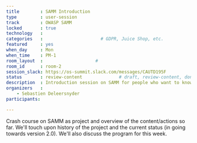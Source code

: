 ```yaml
---
title        : SAMM Introduction
type         : user-session
track        : OWASP SAMM
locked       : true
technology   :
categories   :                      # GDPR, Juice Shop, etc.
featured     : yes
when_day     : Mon
when_time    : PM-1
room_layout  :                    #
room_id      : room-2
session_slack: https://os-summit.slack.com/messages/CAUTD195F
status       : review-content              # draft, review-content, done
description  : Introduction session on SAMM for people who want to know more about the project
organizers   :
    - Sebastien Deleersnyder
participants:

---
```


Crash course on SAMM as project and overview of the content/actions so far. We'll touch upon history of the project and the current status (in going towards version 2.0). We'll also discuss the program for this week.
